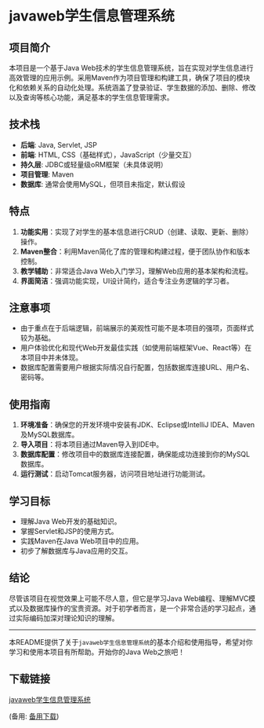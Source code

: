 # javaweb学生信息管理系统

## 项目简介

本项目是一个基于Java Web技术的学生信息管理系统，旨在实现对学生信息进行高效管理的应用示例。采用Maven作为项目管理和构建工具，确保了项目的模块化和依赖关系的自动化处理。系统涵盖了登录验证、学生数据的添加、删除、修改以及查询等核心功能，满足基本的学生信息管理需求。

## 技术栈

- **后端**: Java, Servlet, JSP
- **前端**: HTML, CSS（基础样式），JavaScript（少量交互）
- **持久层**: JDBC或轻量级oRM框架（未具体说明）
- **项目管理**: Maven
- **数据库**: 通常会使用MySQL，但项目未指定，默认假设

## 特点

1. **功能实用**：实现了对学生的基本信息进行CRUD（创建、读取、更新、删除）操作。
2. **Maven整合**：利用Maven简化了库的管理和构建过程，便于团队协作和版本控制。
3. **教学辅助**：非常适合Java Web入门学习，理解Web应用的基本架构和流程。
4. **界面简洁**：强调功能实现，UI设计简约，适合专注业务逻辑的学习者。

## 注意事项

- 由于重点在于后端逻辑，前端展示的美观性可能不是本项目的强项，页面样式较为基础。
- 用户体验优化和现代Web开发最佳实践（如使用前端框架Vue、React等）在本项目中并未体现。
- 数据库配置需要用户根据实际情况自行配置，包括数据库连接URL、用户名、密码等。

## 使用指南

1. **环境准备**：确保您的开发环境中安装有JDK、Eclipse或IntelliJ IDEA、Maven及MySQL数据库。
2. **导入项目**：将本项目通过Maven导入到IDE中。
3. **数据库配置**：修改项目中的数据库连接配置，确保能成功连接到你的MySQL数据库。
4. **运行测试**：启动Tomcat服务器，访问项目地址进行功能测试。

## 学习目标

- 理解Java Web开发的基础知识。
- 掌握Servlet和JSP的使用方式。
- 实践Maven在Java Web项目中的应用。
- 初步了解数据库与Java应用的交互。

## 结论

尽管该项目在视觉效果上可能不尽人意，但它是学习Java Web编程、理解MVC模式以及数据库操作的宝贵资源。对于初学者而言，是一个非常合适的学习起点，通过实际编码加深对理论知识的理解。

---

本README提供了关于`javaweb学生信息管理系统`的基本介绍和使用指导，希望对你学习和使用本项目有所帮助。开始你的Java Web之旅吧！

## 下载链接
[javaweb学生信息管理系统](https://pan.quark.cn/s/919928b1b6ed) 

(备用: [备用下载](https://pan.baidu.com/s/1cCjHbOgWHW1VX9kifXCZEA?pwd=1234))
